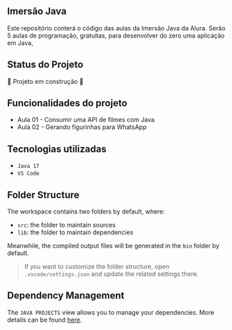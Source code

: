 ## Imersão Java

Este repositório conterá o código das aulas da Imersão Java da Alura.
Serão 5 aulas de programação, gratuitas, para desenvolver do zero uma aplicação em Java, 

## Status do Projeto
🚧 Projeto em construção 🚧

## Funcionalidades do projeto

- Aula 01 - Consumir uma API de filmes com Java 
- Aula 02 - Gerando figurinhas para WhatsApp

## Tecnologias utilizadas
- `Java 17`
- `VS Code`

## Folder Structure

The workspace contains two folders by default, where:

- `src`: the folder to maintain sources
- `lib`: the folder to maintain dependencies

Meanwhile, the compiled output files will be generated in the `bin` folder by default.

> If you want to customize the folder structure, open `.vscode/settings.json` and update the related settings there.

## Dependency Management

The `JAVA PROJECTS` view allows you to manage your dependencies. More details can be found [here](https://github.com/microsoft/vscode-java-dependency#manage-dependencies).
